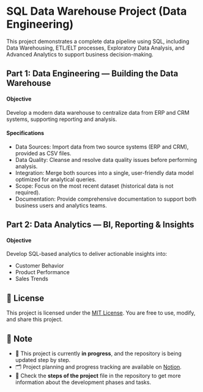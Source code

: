 # SQL Data Warehouse Project (Data Engineering) 
This project demonstrates a complete data pipeline using SQL, including Data Warehousing, ETL/ELT processes, Exploratory Data Analysis, and Advanced Analytics to support business decision-making.

## Part 1: Data Engineering — Building the Data Warehouse
#### Objective
Develop a modern data warehouse to centralize data from ERP and CRM systems, supporting reporting and analysis.

#### Specifications
* Data Sources:
Import data from two source systems (ERP and CRM), provided as CSV files.
* Data Quality:
Cleanse and resolve data quality issues before performing analysis.
* Integration:
Merge both sources into a single, user-friendly data model optimized for analytical queries.
* Scope:
Focus on the most recent dataset (historical data is not required).
* Documentation:
Provide comprehensive documentation to support both business users and analytics teams.

## Part 2: Data Analytics — BI, Reporting & Insights
#### Objective
Develop SQL-based analytics to deliver actionable insights into:

* Customer Behavior
* Product Performance
* Sales Trends

## 📄 License

This project is licensed under the [MIT License](LICENSE). You are free to use, modify, and share this project.

## 📝 Note

- 🚧 This project is currently **in progress**, and the repository is being updated step by step.  
- 🗂️ Project planning and progress tracking are available on [Notion](https://www.notion.so/Data-Warehouse-Project-1f18f6be5865804f801ed6acfc875abb?pvs=4).  
- 📌 Check the **steps of the project** file in the repository to get more information about the development phases and tasks.



